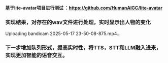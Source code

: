 #### 基于lite-avatar项目进行测试 ：https://github.com/HumanAIGC/lite-avatar

### 实现结果，对存在的wav文件进行处理，实时显示出人物的变化


Uploading bandicam 2025-05-17 23-50-08-875.mp4…




### 下一步增加队列形式，提高实时性，将TTS，STT和LLM融入进来，实现更加智能的语音交互。
